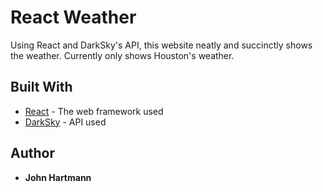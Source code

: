 # React Weather

Using React and DarkSky's API, this website neatly and succinctly shows the weather. Currently only shows Houston's weather.

## Built With

- [React](https://reactjs.org) - The web framework used
- [DarkSky](https://darksky.net/dev) - API used

## Author

- **John Hartmann**
